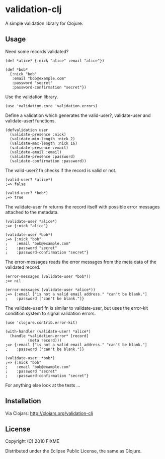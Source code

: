 # validation-clj

A simple validation library for Clojure.

## Usage

Need some records validated?

    (def *alice* {:nick "alice" :email "alice"})

    (def *bob*
      {:nick "bob"
       :email "bob@example.com"
       :password "secret"
       :password-confirmation "secret"})

Use the validation library.

    (use 'validation.core 'validation.errors)

Define a validation which generates the valid-user?, validate-user and
validate-user! functions.

    (defvalidation user
      (validate-presence :nick)
      (validate-min-length :nick 2)
      (validate-max-length :nick 16)
      (validate-presence :email)
      (validate-email :email)
      (validate-presence :password)
      (validate-confirmation :password))

The valid-user? fn checks if the record is valid or not.

    (valid-user? *alice*)
    ;=> false

    (valid-user? *bob*)
    ;=> true


The validate-user fn returns the record itself with possible error
messages attached to the metadata.

    (validate-user *alice*)
    ;=> {:nick "alice"}

    (validate-user *bob*)
    ;=> {:nick "bob"
    ;    :email "bob@example.com"
    ;    :password "secret"
    ;    :password-confirmation "secret"}

The error-messages reads the error messages from the meta data of the
validated record.

    (error-messages (validate-user *bob*))
    ;=> nil

    (error-messages (validate-user *alice*))
    ;=> {:email ["is not a valid email address." "can't be blank."]
    ;    :password ["can't be blank."]}

The validate-user! fn is similar to validate-user, but uses the
error-kit condition system to signal validation errors.

    (use 'clojure.contrib.error-kit)

    (with-handler (validate-user! *alice*)
      (handle *validation-error* [record]
              (meta record)))
    ;=> {:email ["is not a valid email address." "can't be blank."]
    ;    :password ["can't be blank."]}

    (validate-user! *bob*)
    ;=> {:nick "bob"
    ;    :email "bob@example.com"
    ;    :password "secret"
    ;    :password-confirmation "secret"}

For anything else look at the tests ...

## Installation

Via Clojars: http://clojars.org/validation-clj

## License

Copyright (C) 2010 FIXME

Distributed under the Eclipse Public License, the same as Clojure.
